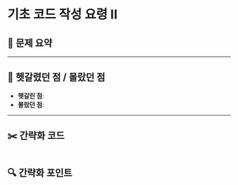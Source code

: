 # 기초 코드 작성 요령 II

## 📝 문제 요약


---

## 🤔 헷갈렸던 점 / 몰랐던 점
- **헷갈린 점**:
- **몰랐던 점**:

---

## ✂️ 간략화 코드
```cs

```

## 🔍 간략화 포인트

